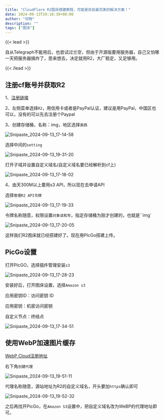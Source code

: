 ```yaml
---
title: "CloudFlare R2图床搭建教程，可能是目前最完美的解决方案！"
date: 2024-09-13T19:18:39+08:00
author: "何物"
description: ""
tags: ["图床"]
---
```


{{< lead >}}

自从Telegraph不能用后，也尝试过兰空，但由于开源版要用服务器，自己又怕哪一天把服务器搞炸了，思来想去，决定就用R2，大厂稳定，又足够用。

{{< /lead >}}

## 注册cf账号并获取R2

1、[注册链接](https://dash.cloudflare.com/sign-up)

2、左侧菜单选择`R2`，用信用卡或者是PayPal认证，建议是用PayPal，中国区也可以，没有的可以先去注册个Paypal

3、创建存储桶，名称：img，地区选择`美西`

![Snipaste_2024-09-13_17-14-58](https://ab712dd.webp.li/Snipaste_2024-09-13_17-14-58.png)

选择中间的`setting`

![Snipaste_2024-09-13_19-31-20](https://ab712dd.webp.li/Snipaste_2024-09-13_19-31-20.png)

打开子域并设置自定义域名(自定义域名要已经解析到cf上)

![Snipaste_2024-09-13_17-18-02](https://ab712dd.webp.li/Snipaste_2024-09-13_17-18-02.png)

4、由天300M以上要用s3 API，所以现在去申请API

选择`管理R2 API令牌`

![Snipaste_2024-09-13_17-19-33](https://ab712dd.webp.li/Snipaste_2024-09-13_17-19-33.png)

令牌名称随意，权限设置`对象读和写`，指定存储桶为刚才创建的，也就是``img`

![Snipaste_2024-09-13_17-20-05](https://ab712dd.webp.li/Snipaste_2024-09-13_17-20-05.png)

这样我们R2图床就已经搭建好了。现在用PIcGo搭建上传。

## PicGo设置

打开PIcGO，选择插件管理安装`s3`

![Snipaste_2024-09-13_17-28-23](https://ab712dd.webp.li/Snipaste_2024-09-13_17-28-23.png)

安装好后，打开图床设置，选择`Amazon s3`

应用密钥ID：访问密钥 ID

应用密钥：机密访问密钥

自定义节点：终结点

![Snipaste_2024-09-13_17-34-51](https://ab712dd.webp.li/Snipaste_2024-09-13_17-34-51.png)

## 使用WebP加速图片缓存

[WebP Cloud注册地址](https://dashboard.webp.se/login)

右下角`创建代理`

![Snipaste_2024-09-13_19-51-11](https://ab712dd.webp.li/Snipaste_2024-09-13_19-51-11.png)

代理名称随意，源站地址为R2的自定义域名，开头要加`https`确认即可

![Snipaste_2024-09-13_19-52-32](https://ab712dd.webp.li/Snipaste_2024-09-13_19-52-32.png)

之后再找开PicGo，在`Amazon S3`设置中，把自定义域名改为WeBP的代理地址即可。